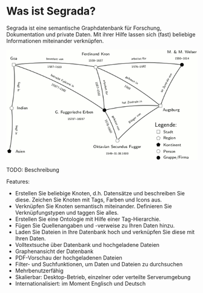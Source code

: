 # Was ist Segrada?

Segrada ist eine semantische Graphdatenbank für Forschung, Dokumentation und private Daten. Mit ihrer Hilfe lassen
sich (fast) beliebige Informationen miteinander verknüpfen.

![Historisches Semantisches Netzwerk](SemanticNetwork.png "Historisches Semantisches Netzwerk")

TODO: Beschreibung

Features:

* Erstellen Sie beliebige Knoten, d.h. Datensätze und beschreiben Sie diese. Zeichen Sie Knoten mit Tags, Farben
  und Icons aus.
* Verknüpfen Sie Knoten semantisch miteinander. Definieren Sie Verknüpfungstypen und taggen Sie alles.
* Erstellen Sie eine Ontologie mit Hilfe einer Tag-Hierarchie.
* Fügen Sie Quellenangaben und -verweise zu Ihren Daten hinzu.
* Laden Sie Dateien in Ihre Datenbank hoch und verknüpfen Sie diese mit Ihren Daten.
* Volltextsuche über Datenbank und hochgeladene Dateien
* Graphenansicht der Datenbank
* PDF-Vorschau der hochgeladenen Dateien
* Filter- und Suchfunktionen, um Daten und Dateien zu durchsuchen
* Mehrbenutzerfähig
* Skalierbar: Desktop-Betrieb, einzelner oder verteilte Serverumgebung
* Internationalisiert: im Moment Englisch und Deutsch
